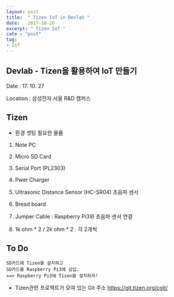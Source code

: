 ```yaml
---
layout: post
title:  " Tizen IoT in Devlab "
date:   2017-10-26
excerpt: " Tizen IoT "
cate : "post"
tag:
- IoT
---
```



## Devlab - Tizen을 활용하여 IoT 만들기

Date : 17. 10. 27

Location : 삼성전자 서울 R&D 캠퍼스


## Tizen

* 환경 셋팅 필요한 물품

1. Note PC

2. Micro SD Card

3. Serial Port (PL2303)

4. Pwer Charger

5. Ultrasonic Distance Sensor (HC-SR04) 초음파 센서

6. Bread board

7. Jumper Cable : Raspberry Pi3와 초음파 센서 연결

8. 1k ohm * 2 / 2k ohm * 2 : 각 2개씩


## To Do

```
SD카드에 Tizen을 설치하고
SD카드를 Raspberry Pi3에 삽입.
==> Raspberry Pi3에 Tizen을 설치하자!
```

* Tizen관련 프로젝트가 모여 있는 Git 주소
https://git.tizen.org/cgit/






